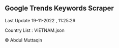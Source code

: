 

## Google Trends Keywords Scraper 
 
Last Update 19-11-2022 , 11:25:26

Country List :
VIETNAM.json



© Abdul Muttaqin 
